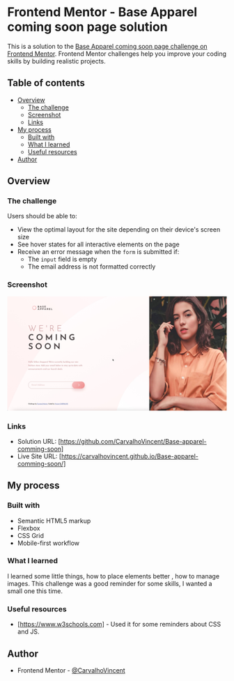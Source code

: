 # Frontend Mentor - Base Apparel coming soon page solution

This is a solution to the [Base Apparel coming soon page challenge on Frontend Mentor](https://www.frontendmentor.io/challenges/base-apparel-coming-soon-page-5d46b47f8db8a7063f9331a0). Frontend Mentor challenges help you improve your coding skills by building realistic projects. 

## Table of contents

- [Overview](#overview)
  - [The challenge](#the-challenge)
  - [Screenshot](#screenshot)
  - [Links](#links)
- [My process](#my-process)
  - [Built with](#built-with)
  - [What I learned](#what-i-learned)
  - [Useful resources](#useful-resources)
- [Author](#author)

## Overview

### The challenge

Users should be able to:

- View the optimal layout for the site depending on their device's screen size
- See hover states for all interactive elements on the page
- Receive an error message when the `form` is submitted if:
  - The `input` field is empty
  - The email address is not formatted correctly

### Screenshot

![](./screenshot.jpg)

### Links

- Solution URL: [https://github.com/CarvalhoVincent/Base-apparel-comming-soon]
- Live Site URL: [https://carvalhovincent.github.io/Base-apparel-comming-soon/]

## My process

### Built with

- Semantic HTML5 markup
- Flexbox
- CSS Grid
- Mobile-first workflow


### What I learned

I learned some little things, how to place elements better , how to manage images.
This challenge was a good reminder for some skills, I wanted a small one this time.

### Useful resources

- [https://www.w3schools.com] - Used it for some reminders about CSS and JS.


## Author

- Frontend Mentor - [@CarvalhoVincent](https://www.frontendmentor.io/profile/CarvalhoVincent)

